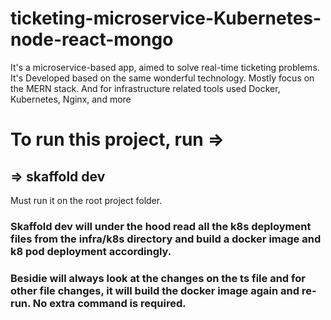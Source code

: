 # ticketing-microservice-Kubernetes-node-react-mongo
It's a microservice-based app, aimed to solve real-time ticketing problems. It's Developed based on the same wonderful technology. Mostly focus on the MERN stack. And for infrastructure related tools used Docker, Kubernetes, Nginx, and more

# To run this project, run => 
## => skaffold dev

Must run it on the root project folder.
### Skaffold dev will under the hood read all the k8s deployment files from the infra/k8s directory and build a docker image and k8 pod deployment accordingly.

### Besidie will always look at the changes on the ts file and for other file changes, it will build the docker image again and re-run. No extra command is required.
